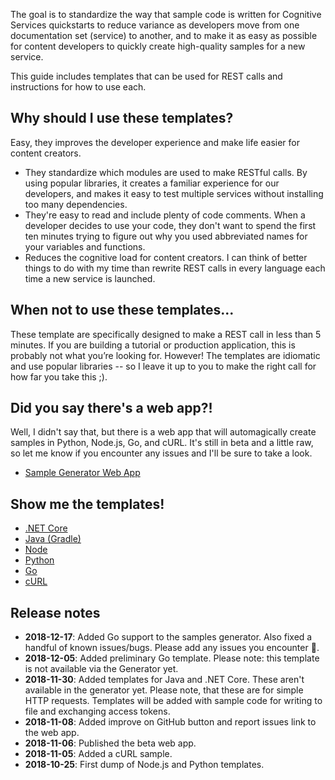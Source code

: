The goal is to standardize the way that sample code is written for Cognitive Services quickstarts to reduce variance as developers move from one documentation set (service) to another, and to make it as easy as possible for content developers to quickly create high-quality samples for a new service.

This guide includes templates that can be used for REST calls and instructions for how to use each.  

## Why should I use these templates?

Easy, they improves the developer experience and make life easier for content creators.

* They standardize which modules are used to make RESTful calls. By using popular libraries, it creates a familiar experience for our developers, and makes it easy to test multiple services without installing too many dependencies.
* They're easy to read and include plenty of code comments. When a developer decides to use your code, they don't want to spend the first ten minutes trying to figure out why you used abbreviated names for your variables and functions.
* Reduces the cognitive load for content creators. I can think of better things to do with my time than rewrite REST calls in every language each time a new service is launched.

## When not to use these templates...

These template are specifically designed to make a REST call in less than 5 minutes. If you are building a tutorial or production application, this is probably not what you’re looking for. However! The templates are idiomatic and use popular libraries -- so I leave it up to you to make the right call for how far you take this ;).  

## Did you say there's a web app?!

Well, I didn't say that, but there is a web app that will automagically create samples in Python, Node.js, Go, and cURL. It's still in beta and a little raw, so let me know if you encounter any issues and I'll be sure to take a look.

* [Sample Generator Web App](https://erhopf.github.io/REST-templates/)

## Show me the templates!

* [.NET Core](./DotNET/restTemplateSimple.cs)
* [Java (Gradle)](./Java/restTemplateSimple.java)
* [Node](./Node/restTemplate.js)
* [Python](./Python/restTemplate.py)
* [Go](./GoLang/restTemplate.go)
* [cURL](./cURL/restCall.txt)

## Release notes

* **2018-12-17**: Added Go support to the samples generator. Also fixed a handful of known issues/bugs. Please add any issues you encounter :metal:.
* **2018-12-05**: Added preliminary Go template. Please note: this template is not available via the Generator yet.
* **2018-11-30**: Added templates for Java and .NET Core. These aren't available in the generator yet. Please note, that these are for simple HTTP requests. Templates will be added with sample code for writing to file and exchanging access tokens.
* **2018-11-08**: Added improve on GitHub button and report issues link to the web app.
* **2018-11-06**: Published the beta web app.
* **2018-11-05**: Added a cURL sample.
* **2018-10-25**: First dump of Node.js and Python templates.
